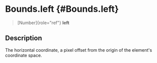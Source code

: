 Bounds.left {#Bounds.left}
===========

> [Number]{role="ref"} **left**

Description
-----------

The horizontal coordinate, a pixel offset from the origin of the
element\'s coordinate space.
